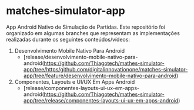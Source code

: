 # matches-simulator-app

App Android Nativo de Simulação de Partidas. Este repositório foi organizado em algumas branches que representam as implementações realizadas durante os seguintes conteúdos/vídeos:
1. Desenvolvimento Mobile Nativo Para Android
      - [release/desenvolvimento-mobile-nativo-para-android(https://github.com/Thiagotech/mathes-simulator-app/tree/https/github.com/digitalinnovationone/matches-simulator-app/tree/feature/desenvolvimento-mobile-nativo-para-android)
2. Componentes, Layouts e UI/UX Em Apps Android
      - [release/componentes-layouts-ui-ux-em-apps-android(https://github.com/Thiagotech/mathes-simulator-app/tree/release/componentes-layouts-ui-ux-em-apps-android)
